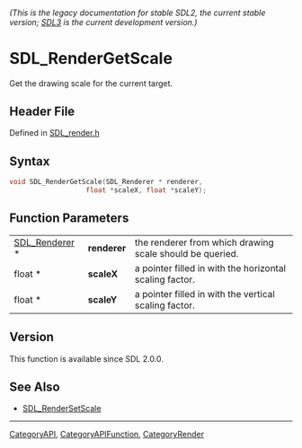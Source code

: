 ###### (This is the legacy documentation for stable SDL2, the current stable version; [SDL3](https://wiki.libsdl.org/SDL3/) is the current development version.)
# SDL_RenderGetScale

Get the drawing scale for the current target.

## Header File

Defined in [SDL_render.h](https://github.com/libsdl-org/SDL/blob/SDL2/include/SDL_render.h)

## Syntax

```c
void SDL_RenderGetScale(SDL_Renderer * renderer,
                   float *scaleX, float *scaleY);
```

## Function Parameters

|                                |              |                                                          |
| ------------------------------ | ------------ | -------------------------------------------------------- |
| [SDL_Renderer](SDL_Renderer) * | **renderer** | the renderer from which drawing scale should be queried. |
| float *                        | **scaleX**   | a pointer filled in with the horizontal scaling factor.  |
| float *                        | **scaleY**   | a pointer filled in with the vertical scaling factor.    |

## Version

This function is available since SDL 2.0.0.

## See Also

- [SDL_RenderSetScale](SDL_RenderSetScale)

----
[CategoryAPI](CategoryAPI), [CategoryAPIFunction](CategoryAPIFunction), [CategoryRender](CategoryRender)

